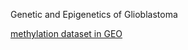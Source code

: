 Genetic and Epigenetics of Glioblastoma

[methylation dataset in GEO](https://www.ncbi.nlm.nih.gov/geo/browse/?view=series&search=glioblastoma&type=16&display=20&sort=samples)
